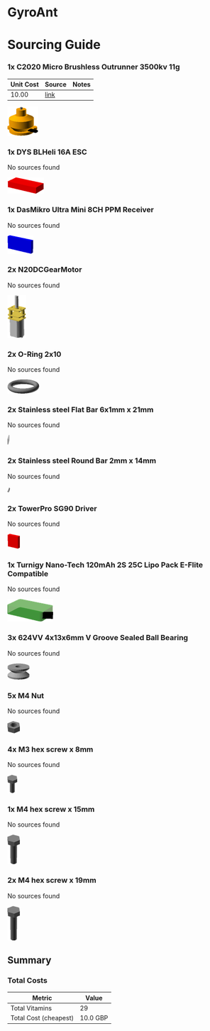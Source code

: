 # GyroAnt
# Sourcing Guide

### 1x C2020 Micro Brushless Outrunner 3500kv 11g

Unit Cost | Source | Notes 
--- | --- | --- 
10.00 | [link](http://hobbyking.com) | 

![](../vitamins/images/C2020MicroBrushlessOutrunner3500kv11g_view.png) 



### 1x DYS BLHeli 16A ESC

No sources found

![](../vitamins/images/DYSBLHeli16AESC_view.png) 



### 1x DasMikro Ultra Mini 8CH PPM Receiver

No sources found

![](../vitamins/images/DasMikroUltraMini8CHPPMReceiver_view.png) 



### 2x N20DCGearMotor

No sources found

![](../vitamins/images/N20DCGearMotor_view.png) 



### 2x O-Ring 2x10

No sources found

![](../vitamins/images/ORing2x10_view.png) 



### 2x Stainless steel Flat Bar 6x1mm x 21mm

No sources found

![](../vitamins/images/StainlesssteelFlatBar6x1mmx21mm_view.png) 



### 2x Stainless steel Round Bar 2mm x 14mm

No sources found

![](../vitamins/images/StainlesssteelRoundBar2mmx14mm_view.png) 



### 2x TowerPro SG90 Driver

No sources found

![](../vitamins/images/TowerProSG90Driver_view.png) 



### 1x Turnigy Nano-Tech 120mAh 2S 25C Lipo Pack E-Flite Compatible

No sources found

![](../vitamins/images/TurnigyNanoTech120mAh2S25CLipoPackEFliteCompatible_view.png) 



### 3x 624VV 4x13x6mm V Groove Sealed Ball Bearing

No sources found

![](../vitamins/images/624VV4x13x6mmVGrooveSealedBallBearing_view.png) 



### 5x M4 Nut

No sources found

![](../vitamins/images/M4Nut_view.png) 



### 4x M3 hex screw x 8mm

No sources found

![](../vitamins/images/M3hexscrewx8mm_view.png) 



### 1x M4 hex screw x 15mm

No sources found

![](../vitamins/images/M4hexscrewx15mm_view.png) 



### 2x M4 hex screw x 19mm

No sources found

![](../vitamins/images/M4hexscrewx19mm_view.png) 






## Summary

### Total Costs

Metric | Value 
--- | --- 
Total Vitamins | 29
Total Cost (cheapest) | 10.0 GBP


